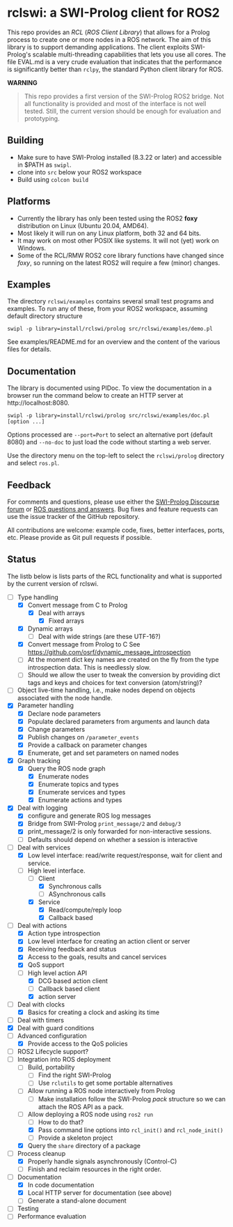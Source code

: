 # rclswi: a SWI-Prolog client for ROS2

This repo provides an _RCL_ (_ROS  Client   Library_)  that allows for a
Prolog process to create one or more nodes  in a ROS network. The aim of
this library is to support demanding   applications. The client exploits
SWI-Prolog's scalable multi-threading capabilities that lets you use all
cores. The file EVAL.md is a very   crude evaluation that indicates that
the performance is  significantly  better   than  `rclpy`,  the standard
Python client library for ROS.


__WARNING__

> This repo provides a first version of  the SWI-Prolog ROS2 bridge. Not
> all functionality is provided and most of   the  interface is not well
> tested. Still, the current version should be enough for evaluation and
> prototyping.

## Building

 - Make sure to have SWI-Prolog installed (8.3.22 or later) and accessible
   in $PATH as `swipl`.
 - clone into `src` below your ROS2 workspace
 - Build using `colcon build`

## Platforms

 - Currently the library has only been tested using the ROS2 __foxy__
   distribution on Linux (Ubuntu 20.04, AMD64).
 - Most likely it will run on any Linux platform, both 32 and 64
   bits.
 - It may work on most other POSIX like systems.  It will not (yet)
   work on Windows.
 - Some of the RCL/RMW ROS2 core library functions have changed since
   _foxy_, so running on the latest ROS2 will require a few (minor)
   changes.

## Examples

The directory `rclswi/examples` contains several small test programs and
examples. To run any  of  these,   from  your  ROS2  workspace, assuming
default directory structure

    swipl -p library=install/rclswi/prolog src/rclswi/examples/demo.pl

See examples/README.md for an overview and   the  content of the various
files for details.

## Documentation

The library is documented using PlDoc. To   view  the documentation in a
browser  run  the  command  below   to    create   an   HTTP  server  at
http://localhost:8080.

    swipl -p library=install/rclswi/prolog src/rclswi/examples/doc.pl [option ...]

Options processed are ``--port=Port``  to   select  an  alternative port
(default 8080) and ``--no-doc`` to just load the code without starting a
web server.

Use the directory menu on  the   top-left  to select the `rclswi/prolog`
directory and select `ros.pl`.

## Feedback

For comments and questions, please use  either the [SWI-Prolog Discourse
forum](https://swi-prolog.discourse.group/)  or  [ROS    questions   and
answers](https://answers.ros.org/questions/).  Bug  fixes   and  feature
requests can use the issue tracker of the GitHub repository.

All contributions are welcome: example   code, fixes, better interfaces,
ports, etc.  Please provide as Git pull requests if possible.


## Status

The listb below is lists parts  of   the  RCL  functionality and what is
supported by the current version of rclswi.

  - [ ] Type handling
    - [x] Convert message from C to Prolog
      - [x] Deal with arrays
        - [x] Fixed arrays
	- [x] Dynamic arrays
      - [ ] Deal with wide strings (are these UTF-16?)
    - [x] Convert message from Prolog to C
      See https://github.com/osrf/dynamic_message_introspection
    - [ ] At the moment dict key names are created on the fly from the
      type introspection data.  This is needlessly slow.
    - [ ] Should we allow the user to tweak the conversion by
      providing dict tags and keys and choices for text conversion
      (atom/string)?
  - [ ] Object live-time handling, i.e., make nodes depend on objects
        associated with the node handle.
  - [x] Parameter handling
    - [x] Declare node parameters
    - [x] Populate declared parameters from arguments and launch data
    - [x] Change parameters
    - [x] Publish changes on `/parameter_events`
    - [x] Provide a callback on parameter changes
    - [x] Enumerate, get and set parameters on named nodes
  - [x] Graph tracking
    - [x] Query the ROS node graph
      - [x] Enumerate nodes
      - [x] Enumerate topics and types
      - [x] Enumerate services and types
      - [x] Enumerate actions and types
  - [x] Deal with logging
    - [x] configure and generate ROS log messages
    - [x] Bridge from SWI-Prolog `print_message/2` and `debug/3`
    - [x] print_message/2 is only forwarded for non-interactive sessions.
    - [ ] Defaults should depend on whether a session is interactive
  - [ ] Deal with services
    - [x] Low level interface: read/write request/response, wait for
	  client and service.
    - [ ] High level interface.
      - [ ] Client
        - [x] Synchronous calls
        - [ ] ASynchronous calls
      - [x] Service
        - [x] Read/compute/reply loop
        - [x] Callback based
  - [ ] Deal with actions
    - [x] Action type introspection
    - [x] Low level interface for creating an action client or server
    - [x] Receiving feedback and status
    - [x] Access to the goals, results and cancel services
    - [x] QoS support
    - [ ] High level action API
      - [x] DCG based action client
      - [ ] Callback based client
      - [x] action server
  - [ ] Deal with clocks
    - [x] Basics for creating a clock and asking its time
  - [ ] Deal with timers
  - [x] Deal with guard conditions
  - [ ] Advanced configuration
    - [x] Provide access to the QoS policies
  - [ ] ROS2 Lifecycle support?
  - [ ] Integration into ROS deployment
    - [ ] Build, portability
      - [ ] Find the right SWI-Prolog
      - [ ] Use `rclutils` to get some portable alternatives
    - [ ] Allow running a ROS node interactively from Prolog
      -	[ ] Make installation follow the SWI-Prolog _pack_
            structure so we can attach the ROS API as a pack.
    - [ ] Allow deploying a ROS node using `ros2 run`
      - [ ] How to do that?
      - [x] Pass command line options into `rcl_init()` and `rcl_node_init()`
      - [ ] Provide a skeleton project
    - [x] Query the `share` directory of a package
  - [ ] Process cleanup
    - [x] Properly handle signals asynchronously (Control-C)
    - [ ] Finish and reclaim resources in the right order.
  - [ ] Documentation
    - [x] In code documentation
    - [x] Local HTTP server for documentation (see above)
    - [ ] Generate a stand-alone document
  - [ ] Testing
  - [ ] Performance evaluation
